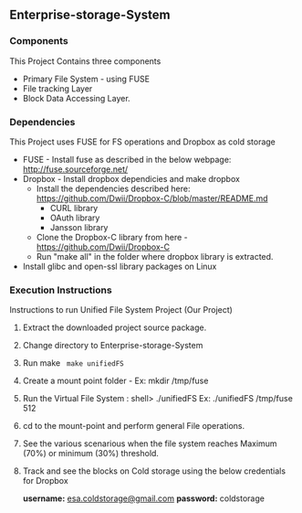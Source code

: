 ## Enterprise-storage-System

### Components
This Project Contains three components 
   - Primary File System - using FUSE
   - File tracking Layer
   - Block Data Accessing Layer.

### Dependencies

This Project uses FUSE for FS operations and Dropbox as cold storage
   
* FUSE - Install fuse as described in the below webpage:      
   http://fuse.sourceforge.net/
* Dropbox - Install dropbox dependicies and make dropbox
   * Install the dependencies described here:   
      https://github.com/Dwii/Dropbox-C/blob/master/README.md
      *   CURL library
      *   OAuth library
      *   Jansson library
   * Clone the Dropbox-C library from here - https://github.com/Dwii/Dropbox-C
   * Run "make all" in the folder where dropbox library is extracted.
* Install glibc and open-ssl library packages on Linux

### Execution Instructions
Instructions to run Unified File System Project (Our Project)

   1. Extract the downloaded project source package.
   2. Change directory to Enterprise-storage-System
   3. Run make
      ``` make unifiedFS```
   4. Create a mount point folder - Ex: mkdir /tmp/fuse  
   5. Run the Virtual File System : shell> ./unifiedFS <mount-point> <File system size in MB>
      Ex: ./unifiedFS /tmp/fuse 512
   6. cd to the mount-point and perform general File operations.
   7. See the various scenarious when the file system reaches Maximum (70%) or minimum (30%) threshold.
   8. Track and see the blocks on Cold storage using the below credentials for Dropbox

      **username:** esa.coldstorage@gmail.com
      **password:** coldstorage
    
      

    
